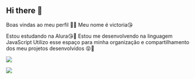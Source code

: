 ## Hi there 👋

Boas vindas ao meu perfil 💙💙
Meu nome é victoria😘 

Estou estudando na Alura😘🤪
Estou me desenvolvendo na linguagem JavaScript
Utilizo esse espaço para minha organização e compartilhamento dos meu projetos desenvolvidos 😝🤣



![](https://media1.tenor.com/m/7PadBzBzfecAAAAd/choi-san-san.gif)


![](.https://media1.tenor.com/m/XTG5AAcZD70AAAAd/choi-san-san.gif)
